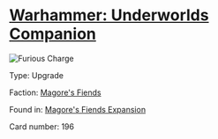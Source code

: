 # [Warhammer: Underworlds Companion](https://guidokessels.github.io/wh-underworlds)

  

![Furious Charge](https://warhammerunderworlds.com/wp-content/uploads/sites/6/2018/03/196_ENG.png)



Type: Upgrade

Faction: [Magore's Fiends](https://guidokessels.github.io/wh-underworlds/factions/magores-fiends.md)

Found in: [Magore's Fiends Expansion](https://guidokessels.github.io/wh-underworlds/locations/magores-fiends-expansion.md)

Card number: 196
